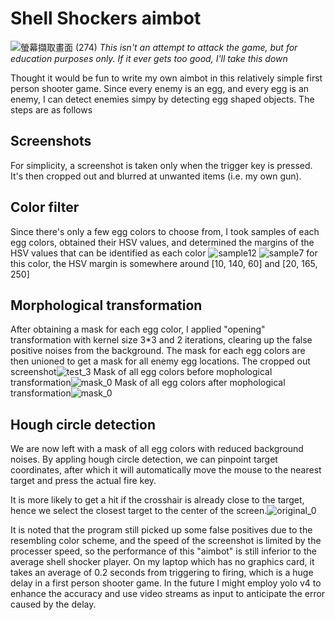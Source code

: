 # Shell Shockers aimbot
![螢幕擷取畫面 (274)](https://user-images.githubusercontent.com/62785735/127161083-303f3b47-44e6-472b-bcda-4837a93eac8b.png)
*This isn't an attempt to attack the game, but for education purposes only. If it ever gets too good, I'll take this down*

Thought it would be fun to write my own aimbot in this relatively simple first person shooter game. Since every enemy is an egg, and every egg is an enemy, I can detect enemies simpy by detecting egg shaped objects.
The steps are as follows

## Screenshots
For simplicity, a screenshot is taken only when the trigger key is pressed. It's then cropped out and blurred at unwanted items (i.e. my own gun).

## Color filter
Since there's only a few egg colors to choose from, I took samples of each egg colors, obtained their HSV values, and determined the margins of the HSV values that can be identified as each color 
![sample12](https://user-images.githubusercontent.com/62785735/127318474-a78dc028-c11e-4ad3-830a-9cd1c72f44c7.png)
![sample7](https://user-images.githubusercontent.com/62785735/127164060-5cc12c8d-5acb-4389-87a8-8ccd54ecf794.png) for this color, the HSV margin is somewhere around [10, 140, 60] and [20, 165, 250]

## Morphological transformation
After obtaining a mask for each egg color, I applied "opening" transformation with kernel size 3\*3 and 2 iterations, clearing up the false positive noises from the background. The mask for each egg colors are then unioned to get a mask for all enemy egg locations.
The cropped out screenshot![test_3](https://user-images.githubusercontent.com/62785735/127311441-44276454-9eb4-4f17-ab9e-72b51bc47846.png) 
Mask of all egg colors before mophological transformation![mask_0](https://user-images.githubusercontent.com/62785735/127311812-4cc917d7-a0f6-43fb-916b-0d523823af07.png) 
Mask of all egg colors after mophological transformation![mask_0](https://user-images.githubusercontent.com/62785735/127315917-59d30c5e-525c-46f8-b62f-a43901fd1705.png)


## Hough circle detection
We are now left with a mask of all egg colors with reduced background noises. By appling hough circle detection, we can pinpoint target coordinates, after which it will automatically move the mouse to the nearest target and press the actual fire key.

It is more likely to get a hit if the crosshair is already close to the target, hence we select the closest target to the center of the screen.![original_0](https://user-images.githubusercontent.com/62785735/127316850-58e66103-2c10-4b2b-a8fb-ab754cc48aae.png)

It is noted that the program still picked up some false positives due to the resembling color scheme, and the speed of the screenshot is limited by the processer speed, so the performance of this "aimbot" is still inferior to the average shell shocker player. On my laptop which has no graphics card, it takes an average of 0.2 seconds from triggering to firing, which is a huge delay in a first person shooter game.
In the future I might employ yolo v4 to enhance the accuracy and use video streams as input to anticipate the error caused by the delay.
